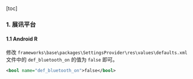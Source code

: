 [toc]

### 1. 展讯平台

#### 1.1 Android R

修改 `frameworks\base\packages\SettingsProvider\res\values\defaults.xml` 文件中的 `def_bluetooth_on` 的值为 `false` 即可。

```xml
<bool name="def_bluetooth_on">false</bool>
```



